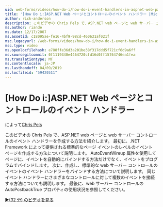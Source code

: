 ```yaml
---
uid: web-forms/videos/how-do-i/how-do-i-event-handlers-in-aspnet-web-pages-and-controls
title: '[How Do i:]ASP.NET Web ページとコントロールのイベント ハンドラー |Microsoft Docs'
author: rick-anderson
description: このビデオの Chris Pels で、ASP.NET web ページと web サーバー コントロールのイベント ハンドラーを作成する方法を紹介します。 まず、ページ レベルのイベントの f を作成する方法を学習します.
ms.author: riande
ms.date: 12/17/2007
ms.assetid: c18095ae-fe16-4bf9-98cd-460631af021f
msc.legacyurl: /web-forms/videos/how-do-i/how-do-i-event-handlers-in-aspnet-web-pages-and-controls
msc.type: video
ms.openlocfilehash: e788ffe36d3a201be38f317ddd5f721cf6d9a6ff
ms.sourcegitcommit: 0f1119340e4464720cfd16d0ff15764746ea1fea
ms.translationtype: MT
ms.contentlocale: ja-JP
ms.lasthandoff: 04/09/2019
ms.locfileid: "59420511"
---
```

# <a name="how-do-i-event-handlers-in-aspnet-web-pages-and-controls"></a>[How Do i:]ASP.NET Web ページとコントロールのイベント ハンドラー

によって[Chris Pels](https://twitter.com/chrispels)

このビデオの Chris Pels で、ASP.NET web ページと web サーバー コントロールのイベント ハンドラーを作成する方法を紹介します。 最初に、.NET Framework によって提供される標準的なページ イベントのレベルのイベント ページを作成する方法について説明します。 AutoEventWireup 属性を使用してページに、イベントを自動的にバインドする方法だけでなく、イベントをプログラムでバインドします。 次に、作成し、標準的な web サーバー コントロールのイベントのイベント ハンドラーをバインドする方法について説明します。 同じイベント ハンドラーにさまざまなコントロールに対して複数のイベントを接続する方法についても説明します。 最後に、web サーバー コントロールの AutoPostbackTrue プロパティの使用状況を参照してください。

[&#9654;(32 分) のビデオを見る](https://channel9.msdn.com/Blogs/ASP-NET-Site-Videos/how-do-i-event-handlers-in-aspnet-web-pages-and-controls)
